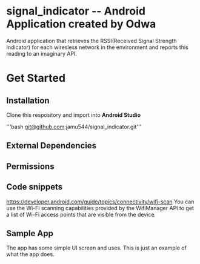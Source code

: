 # signal_indicator -- Android Application created by Odwa

Android application that retrieves the RSSI(Received Signal Strength Indicator) for each wiresless network in the 
environment and reports this reading to an imaginary API.

# Get Started

## Installation 

Clone this respository and import into **Android Studio**

'''bash
git@github.com:jamu544/signal_indicator.git'''

## External Dependencies



## Permissions


## Code snippets
https://developer.android.com/guide/topics/connectivity/wifi-scan
You can use the Wi-Fi scanning capabilities provided by the WifiManager API to get a list of Wi-Fi access points that are visible from the device.

## Sample App

The app has some simple UI screen and uses. This is just an example of what the app does.











